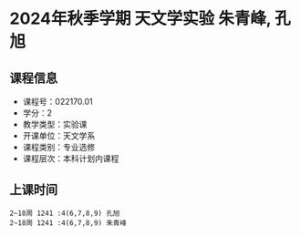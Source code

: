 # 2024年秋季学期 天文学实验 朱青峰, 孔旭






## 课程信息

- 课程号：022170.01
- 学分：2
- 教学类型：实验课
- 开课单位：天文学系
- 课程类别：专业选修
- 课程层次：本科计划内课程

## 上课时间

```
2~18周 1241 :4(6,7,8,9) 孔旭
2~18周 1241 :4(6,7,8,9) 朱青峰
```

